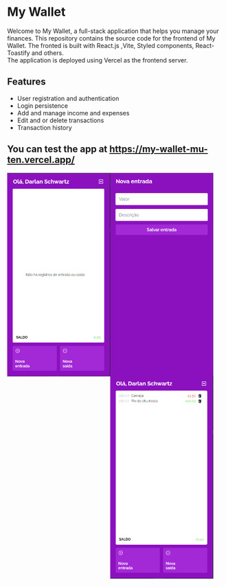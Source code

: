 # My Wallet

Welcome to My Wallet, a full-stack application that helps you manage your finances. This repository contains the source code for the frontend of My Wallet. The fronted is built with React.js ,Vite, Styled components, React-Toastify and others.</br>
The application is deployed using Vercel as the frontend server.

## Features

- User registration and authentication
- Login persistence
- Add and manage income and expenses
- Edit and or delete transactions
- Transaction history

## You can test the app at https://my-wallet-mu-ten.vercel.app/

[<img width='240px' src="./screenshots/screenshot1.png" align="left"/>](https://my-wallet-mu-ten.vercel.app/)

[<img width='240px' src="./screenshots/screenshot2.png" align="left"/>](https://my-wallet-mu-ten.vercel.app/)


[<img width='240px' src="./screenshots/screenshot3.png" align="left"/>](https://my-wallet-mu-ten.vercel.app/)




